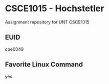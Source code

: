 # CSCE1015 - Hochstetler
Assignment repository for UNT CSCE1015
## EUID
cbe0049
## Favorite Linux Command
yes
